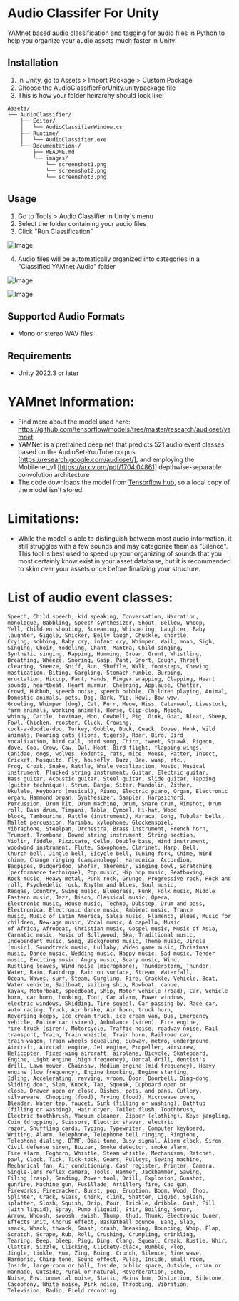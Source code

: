 # Audio Classifer For Unity

YAMnet based audio classification and tagging for audio files in Python to help you organize your audio assets much faster in Unity!

## Installation
1. In Unity, go to Assets > Import Package > Custom Package
2. Choose the AudioClassifierForUnity.unitypackage file
3. This is how your folder heirarchy should look like:
   
```
Assets/
└── AudioClassifier/
    ├── Editor/
    │   └── AudioClassifierWindow.cs
    ├── Runtime/
    │   └── AudioClassifier.exe
    └── Documentation~/
        ├── README.md
        └── images/
            └── screenshot1.png
            └── screenshot2.png
            └── screenshot3.png
```
## Usage
1. Go to Tools > Audio Classifier in Unity's menu
2. Select the folder containing your audio files
3. Click "Run Classification"
   
![Image](https://github.com/user-attachments/assets/bcf9bf3b-ce3c-4a18-a24f-24489809047c)

4. Audio files will be automatically organized into categories in a "Classified YAMnet Audio" folder
   
![Image](https://github.com/user-attachments/assets/845842c7-735e-4ca4-8658-5e0320031477)

![Image](https://github.com/user-attachments/assets/1f21d6d5-474c-45af-a1a4-6c4b3569b06e)

## Supported Audio Formats
- Mono or stereo WAV files

## Requirements
- Unity 2022.3 or later

# YAMnet Information:

- Find more about the model used here: https://github.com/tensorflow/models/tree/master/research/audioset/yamnet
- YAMNet is a pretrained deep net that predicts 521 audio event classes based on the AudioSet-YouTube corpus [https://research.google.com/audioset/], and employing the Mobilenet_v1 [https://arxiv.org/pdf/1704.04861] depthwise-separable convolution architecture
- The code downloads the model from [Tensorflow hub](https://tfhub.dev/google/yamnet/1), so a local copy of the model isn't stored.

# Limitations:
- While the model is able to distinguish between most audio information, it still struggles with a few sounds and may categorize them as "Silence". This tool is best used to speed up your organizing of sounds that you most certainly know exist in your asset database, but it is recommended to skim over your assets once before finalizing your structure.

# List of audio event classes:
```
Speech, Child speech, kid speaking, Conversation, Narration, monologue, Babbling, Speech synthesizer, Shout, Bellow, Whoop,
Yell, Children shouting, Screaming, Whispering, Laughter, Baby laughter, Giggle, Snicker, Belly laugh, Chuckle, chortle,
Crying, sobbing, Baby cry, infant cry, Whimper, Wail, moan, Sigh, Singing, Choir, Yodeling, Chant, Mantra, Child singing,
Synthetic singing, Rapping, Humming, Groan, Grunt, Whistling, Breathing, Wheeze, Snoring, Gasp, Pant, Snort, Cough, Throat
clearing, Sneeze, Sniff, Run, Shuffle, Walk, footsteps, Chewing, mastication, Biting, Gargling, Stomach rumble, Burping,
eructation, Hiccup, Fart, Hands, Finger snapping, Clapping, Heart sounds, heartbeat, Heart murmur, Cheering, Applause, Chatter,
Crowd, Hubbub, speech noise, speech babble, Children playing, Animal, Domestic animals, pets, Dog, Bark, Yip, Howl, Bow-wow,
Growling, Whimper (dog), Cat, Purr, Meow, Hiss, Caterwaul, Livestock, farm animals, working animals, Horse, Clip-clop, Neigh,
whinny, Cattle, bovinae, Moo, Cowbell, Pig, Oink, Goat, Bleat, Sheep, Fowl, Chicken, rooster, Cluck, Crowing,
cock-a-doodle-doo, Turkey, Gobble, Duck, Quack, Goose, Honk, Wild animals, Roaring cats (lions, tigers), Roar, Bird, Bird
vocalization, bird call, bird song, Chirp, tweet, Squawk, Pigeon, dove, Coo, Crow, Caw, Owl, Hoot, Bird flight, flapping wings,
Canidae, dogs, wolves, Rodents, rats, mice, Mouse, Patter, Insect, Cricket, Mosquito, Fly, housefly, Buzz, Bee, wasp, etc.,
Frog, Croak, Snake, Rattle, Whale vocalization, Music, Musical instrument, Plucked string instrument, Guitar, Electric guitar,
Bass guitar, Acoustic guitar, Steel guitar, slide guitar, Tapping (guitar technique), Strum, Banjo, Sitar, Mandolin, Zither,
Ukulele, Keyboard (musical), Piano, Electric piano, Organ, Electronic organ, Hammond organ, Synthesizer, Sampler, Harpsichord,
Percussion, Drum kit, Drum machine, Drum, Snare drum, Rimshot, Drum roll, Bass drum, Timpani, Tabla, Cymbal, Hi-hat, Wood
block, Tambourine, Rattle (instrument), Maraca, Gong, Tubular bells, Mallet percussion, Marimba, xylophone, Glockenspiel,
Vibraphone, Steelpan, Orchestra, Brass instrument, French horn, Trumpet, Trombone, Bowed string instrument, String section,
Violin, fiddle, Pizzicato, Cello, Double bass, Wind instrument, woodwind instrument, Flute, Saxophone, Clarinet, Harp, Bell,
Church bell, Jingle bell, Bicycle bell, Tuning fork, Chime, Wind chime, Change ringing (campanology), Harmonica, Accordion,
Bagpipes, Didgeridoo, Shofar, Theremin, Singing bowl, Scratching (performance technique), Pop music, Hip hop music, Beatboxing,
Rock music, Heavy metal, Punk rock, Grunge, Progressive rock, Rock and roll, Psychedelic rock, Rhythm and blues, Soul music,
Reggae, Country, Swing music, Bluegrass, Funk, Folk music, Middle Eastern music, Jazz, Disco, Classical music, Opera,
Electronic music, House music, Techno, Dubstep, Drum and bass, Electronica, Electronic dance music, Ambient music, Trance
music, Music of Latin America, Salsa music, Flamenco, Blues, Music for children, New-age music, Vocal music, A capella, Music
of Africa, Afrobeat, Christian music, Gospel music, Music of Asia, Carnatic music, Music of Bollywood, Ska, Traditional music,
Independent music, Song, Background music, Theme music, Jingle (music), Soundtrack music, Lullaby, Video game music, Christmas
music, Dance music, Wedding music, Happy music, Sad music, Tender music, Exciting music, Angry music, Scary music, Wind,
Rustling leaves, Wind noise (microphone), Thunderstorm, Thunder, Water, Rain, Raindrop, Rain on surface, Stream, Waterfall,
Ocean, Waves, surf, Steam, Gurgling, Fire, Crackle, Vehicle, Boat, Water vehicle, Sailboat, sailing ship, Rowboat, canoe,
kayak, Motorboat, speedboat, Ship, Motor vehicle (road), Car, Vehicle horn, car horn, honking, Toot, Car alarm, Power windows,
electric windows, Skidding, Tire squeal, Car passing by, Race car, auto racing, Truck, Air brake, Air horn, truck horn,
Reversing beeps, Ice cream truck, ice cream van, Bus, Emergency vehicle, Police car (siren), Ambulance (siren), Fire engine,
fire truck (siren), Motorcycle, Traffic noise, roadway noise, Rail transport, Train, Train whistle, Train horn, Railroad car,
train wagon, Train wheels squealing, Subway, metro, underground, Aircraft, Aircraft engine, Jet engine, Propeller, airscrew,
Helicopter, Fixed-wing aircraft, airplane, Bicycle, Skateboard, Engine, Light engine (high frequency), Dental drill, dentist's
drill, Lawn mower, Chainsaw, Medium engine (mid frequency), Heavy engine (low frequency), Engine knocking, Engine starting,
Idling, Accelerating, revving, vroom, Door, Doorbell, Ding-dong, Sliding door, Slam, Knock, Tap, Squeak, Cupboard open or
close, Drawer open or close, Dishes, pots, and pans, Cutlery, silverware, Chopping (food), Frying (food), Microwave oven,
Blender, Water tap, faucet, Sink (filling or washing), Bathtub (filling or washing), Hair dryer, Toilet flush, Toothbrush,
Electric toothbrush, Vacuum cleaner, Zipper (clothing), Keys jangling, Coin (dropping), Scissors, Electric shaver, electric
razor, Shuffling cards, Typing, Typewriter, Computer keyboard, Writing, Alarm, Telephone, Telephone bell ringing, Ringtone,
Telephone dialing, DTMF, Dial tone, Busy signal, Alarm clock, Siren, Civil defense siren, Buzzer, Smoke detector, smoke alarm,
Fire alarm, Foghorn, Whistle, Steam whistle, Mechanisms, Ratchet, pawl, Clock, Tick, Tick-tock, Gears, Pulleys, Sewing machine,
Mechanical fan, Air conditioning, Cash register, Printer, Camera, Single-lens reflex camera, Tools, Hammer, Jackhammer, Sawing,
Filing (rasp), Sanding, Power tool, Drill, Explosion, Gunshot, gunfire, Machine gun, Fusillade, Artillery fire, Cap gun,
Fireworks, Firecracker, Burst, pop, Eruption, Boom, Wood, Chop, Splinter, Crack, Glass, Chink, clink, Shatter, Liquid, Splash,
splatter, Slosh, Squish, Drip, Pour, Trickle, dribble, Gush, Fill (with liquid), Spray, Pump (liquid), Stir, Boiling, Sonar,
Arrow, Whoosh, swoosh, swish, Thump, thud, Thunk, Electronic tuner, Effects unit, Chorus effect, Basketball bounce, Bang, Slap,
smack, Whack, thwack, Smash, crash, Breaking, Bouncing, Whip, Flap, Scratch, Scrape, Rub, Roll, Crushing, Crumpling, crinkling,
Tearing, Beep, bleep, Ping, Ding, Clang, Squeal, Creak, Rustle, Whir, Clatter, Sizzle, Clicking, Clickety-clack, Rumble, Plop,
Jingle, tinkle, Hum, Zing, Boing, Crunch, Silence, Sine wave, Harmonic, Chirp tone, Sound effect, Pulse, Inside, small room,
Inside, large room or hall, Inside, public space, Outside, urban or manmade, Outside, rural or natural, Reverberation, Echo,
Noise, Environmental noise, Static, Mains hum, Distortion, Sidetone, Cacophony, White noise, Pink noise, Throbbing, Vibration,
Television, Radio, Field recording
```
